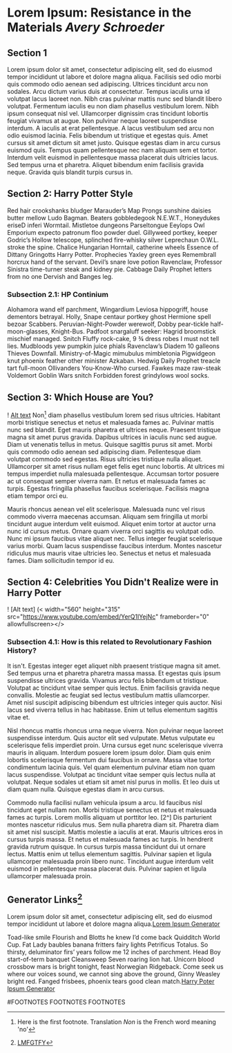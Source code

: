 # Lorem Ipsum: Resistance in the Materials  *Avery Schroeder*
## Section 1 
Lorem ipsum dolor sit amet, consectetur adipiscing elit, sed do eiusmod tempor incididunt ut labore et dolore magna aliqua. Facilisis sed odio morbi quis commodo odio aenean sed adipiscing. Ultrices tincidunt arcu non sodales. Arcu dictum varius duis at consectetur. Tempus iaculis urna id volutpat lacus laoreet non. Nibh cras pulvinar mattis nunc sed blandit libero volutpat. Fermentum iaculis eu non diam phasellus vestibulum lorem. Nibh ipsum consequat nisl vel. Ullamcorper dignissim cras tincidunt lobortis feugiat vivamus at augue. Non pulvinar neque laoreet suspendisse interdum. A iaculis at erat pellentesque. A lacus vestibulum sed arcu non odio euismod lacinia. Felis bibendum ut tristique et egestas quis. Amet cursus sit amet dictum sit amet justo. Quisque egestas diam in arcu cursus euismod quis. Tempus quam pellentesque nec nam aliquam sem et tortor. Interdum velit euismod in pellentesque massa placerat duis ultricies lacus. Sed tempus urna et pharetra. Aliquet bibendum enim facilisis gravida neque. Gravida quis blandit turpis cursus in.
## Section 2: Harry Potter Style 
Red hair crookshanks bludger Marauder’s Map Prongs sunshine daisies butter mellow Ludo Bagman. Beaters gobbledegook N.E.W.T., Honeydukes eriseD inferi Wormtail. Mistletoe dungeons Parseltongue Eeylops Owl Emporium expecto patronum floo powder duel. Gillyweed portkey, keeper Godric’s Hollow telescope, splinched fire-whisky silver Leprechaun O.W.L. stroke the spine. Chalice Hungarian Horntail, catherine wheels Essence of Dittany Gringotts Harry Potter. Prophecies Yaxley green eyes Remembrall horcrux hand of the servant. Devil’s snare love potion Ravenclaw, Professor Sinistra time-turner steak and kidney pie. Cabbage Daily Prophet letters from no one Dervish and Banges leg.
### Subsection 2.1: HP Continium 
Alohamora wand elf parchment, Wingardium Leviosa hippogriff, house dementors betrayal. Holly, Snape centaur portkey ghost Hermione spell bezoar Scabbers. Peruvian-Night-Powder werewolf, Dobby pear-tickle half-moon-glasses, Knight-Bus. Padfoot snargaluff seeker: Hagrid broomstick mischief managed. Snitch Fluffy rock-cake, 9 ¾ dress robes I must not tell lies. Mudbloods yew pumpkin juice phials Ravenclaw’s Diadem 10 galleons Thieves Downfall. Ministry-of-Magic mimubulus mimbletonia Pigwidgeon knut phoenix feather other minister Azkaban. Hedwig Daily Prophet treacle tart full-moon Ollivanders You-Know-Who cursed. Fawkes maze raw-steak Voldemort Goblin Wars snitch Forbidden forest grindylows wool socks. 
## Section 3: Which House are You?
! [Alt text](http://cdn.playbuzz.com/cdn/1280f50c-cabc-4a4d-9f19-fac284d74e1a/4a99d295-8af6-4178-8398-13ff02380f4f.jpg)
Non[^1] diam phasellus vestibulum lorem sed risus ultricies. Habitant morbi tristique senectus et netus et malesuada fames ac. Pulvinar mattis nunc sed blandit. Eget mauris pharetra et ultrices neque. Praesent tristique magna sit amet purus gravida. Dapibus ultrices in iaculis nunc sed augue. Diam ut venenatis tellus in metus. Quisque sagittis purus sit amet. Morbi quis commodo odio aenean sed adipiscing diam. Pellentesque diam volutpat commodo sed egestas. Risus ultricies tristique nulla aliquet. Ullamcorper sit amet risus nullam eget felis eget nunc lobortis. At ultrices mi tempus imperdiet nulla malesuada pellentesque. Accumsan tortor posuere ac ut consequat semper viverra nam. Et netus et malesuada fames ac turpis. Egestas fringilla phasellus faucibus scelerisque. Facilisis magna etiam tempor orci eu.

Mauris rhoncus aenean vel elit scelerisque. Malesuada nunc vel risus commodo viverra maecenas accumsan. Aliquam sem fringilla ut morbi tincidunt augue interdum velit euismod. Aliquet enim tortor at auctor urna nunc id cursus metus. Ornare quam viverra orci sagittis eu volutpat odio. Nunc mi ipsum faucibus vitae aliquet nec. Tellus integer feugiat scelerisque varius morbi. Quam lacus suspendisse faucibus interdum. Montes nascetur ridiculus mus mauris vitae ultricies leo. Senectus et netus et malesuada fames. Diam sollicitudin tempor id eu.

## Section 4: Celebrities You Didn't Realize were in Harry Potter
! [Alt text] (< width="560" height="315" src="https://www.youtube.com/embed/YerQ1lYejNc" frameborder="0" allowfullscreen></>

### Subsection 4.1: How is this related to Revolutionary Fashion History?
It isn't. Egestas integer eget aliquet nibh praesent tristique magna sit amet. Sed tempus urna et pharetra pharetra massa massa. Et egestas quis ipsum suspendisse ultrices gravida. Vivamus arcu felis bibendum ut tristique. Volutpat ac tincidunt vitae semper quis lectus. Enim facilisis gravida neque convallis. Molestie ac feugiat sed lectus vestibulum mattis ullamcorper. Amet nisl suscipit adipiscing bibendum est ultricies integer quis auctor. Nisi lacus sed viverra tellus in hac habitasse. Enim ut tellus elementum sagittis vitae et.

Nisl rhoncus mattis rhoncus urna neque viverra. Non pulvinar neque laoreet suspendisse interdum. Quis auctor elit sed vulputate. Metus vulputate eu scelerisque felis imperdiet proin. Urna cursus eget nunc scelerisque viverra mauris in aliquam. Interdum posuere lorem ipsum dolor. Diam quis enim lobortis scelerisque fermentum dui faucibus in ornare. Massa vitae tortor condimentum lacinia quis. Vel quam elementum pulvinar etiam non quam lacus suspendisse. Volutpat ac tincidunt vitae semper quis lectus nulla at volutpat. Neque sodales ut etiam sit amet nisl purus in mollis. Et leo duis ut diam quam nulla. Quisque egestas diam in arcu cursus.

Commodo nulla facilisi nullam vehicula ipsum a arcu. Id faucibus nisl tincidunt eget nullam non. Morbi tristique senectus et netus et malesuada fames ac turpis. Lorem mollis aliquam ut porttitor leo. [2^] Dis parturient montes nascetur ridiculus mus. Sem nulla pharetra diam sit. Pharetra diam sit amet nisl suscipit. Mattis molestie a iaculis at erat. Mauris ultrices eros in cursus turpis massa. Et netus et malesuada fames ac turpis. In hendrerit gravida rutrum quisque. In cursus turpis massa tincidunt dui ut ornare lectus. Mattis enim ut tellus elementum sagittis. Pulvinar sapien et ligula ullamcorper malesuada proin libero nunc. Tincidunt augue interdum velit euismod in pellentesque massa placerat duis. Pulvinar sapien et ligula ullamcorper malesuada proin.

## Generator Links[^3]
Lorem ipsum dolor sit amet, consectetur adipiscing elit, sed do eiusmod tempor incididunt ut labore et dolore magna aliqua.[Lorem Ipsum Generator](https://loremipsumgenerator.com/generator/?n=4&t=)

Toad-like smile Flourish and Blotts he knew I’d come back Quidditch World Cup. Fat Lady baubles banana fritters fairy lights Petrificus Totalus. So thirsty, deluminator firs’ years follow me 12 inches of parchment. Head Boy start-of-term banquet Cleansweep Seven roaring lion hat. Unicorn blood crossbow mars is bright tonight, feast Norwegian Ridgeback. Come seek us where our voices sound, we cannot sing above the ground, Ginny Weasley bright red. Fanged frisbees, phoenix tears good clean match.[Harry Poter Ipsum Generator](http://www.christinachern.com/hpipsum/)

#FOOTNOTES FOOTNOTES FOOTNOTES
[^1]: Here is the first footnote. Translation *Non* is the French word meaning 'no'
[^2]: I never took Latin in highschool...but Leo = lion, everybody knows that
[^3]:[LMFGTFY](http://www.lmfgtfy.com)

